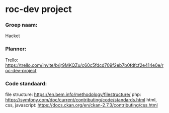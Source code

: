 # roc-dev project

### Groep naam:
Hacket



### Planner:
Trello: https://trello.com/invite/b/jr9MKQZu/c60c5fdcd709f2eb7b0fdfcf2e414e0e/roc-dev-project



### Code standaard:
file structure:           https://en.bem.info/methodology/filestructure/ 
php:                      https://symfony.com/doc/current/contributing/code/standards.html
html, css, javascript:    https://docs.ckan.org/en/ckan-2.7.3/contributing/css.html 
